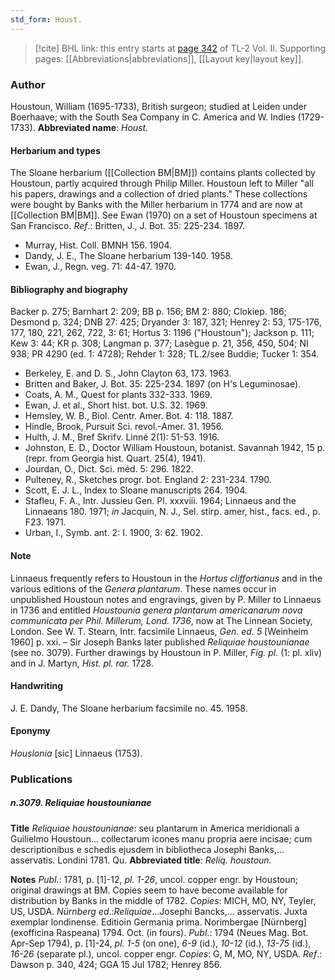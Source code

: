 ```yaml
---
std_form: Houst.
---
```


> [!cite] BHL link: this entry starts at [page 342](https://www.biodiversitylibrary.org/page/33068584) of TL-2 Vol. II.
> Supporting pages: [[Abbreviations|abbreviations]], [[Layout key|layout key]].

### Author

Houstoun, William (1695-1733), British surgeon; studied at Leiden under Boerhaave; with the South Sea Company in C. America and W. Indies (1729-1733). 
**Abbreviated name**: *Houst.*

#### Herbarium and types

The Sloane herbarium ([[Collection BM|BM]]) contains plants collected by Houstoun, partly acquired through Philip Miller. Houstoun left to Miller "all his papers, drawings and a collection of dried plants." These collections were bought by Banks with the Miller herbarium in 1774 and are now at [[Collection BM|BM]]. See Ewan (1970) on a set of Houstoun specimens at San Francisco.
*Ref*.: Britten, J., J. Bot. 35: 225-234. 1897.
- Murray, Hist. Coll. BMNH 156. 1904.
- Dandy, J. E., The Sloane herbarium 139-140. 1958.
- Ewan, J., Regn. veg. 71: 44-47. 1970.

#### Bibliography and biography

Backer p. 275; Barnhart 2: 209; BB p. 156; BM 2: 880; Clokiep. 186; Desmond p. 324; DNB 27: 425; Dryander 3: 187, 321; Henrey 2: 53, 175-176, 177, 180, 221, 262, 722, 3: 61; Hortus 3: 1196 ("Houstoun"); Jackson p. 111; Kew 3: 44; KR p. 308; Langman p. 377; Lasègue p. 21, 356, 450, 504; NI 938; PR 4290 (ed. 1: 4728); Rehder 1: 328; TL.2/see Buddie; Tucker 1: 354.
- Berkeley, E. and D. S., John Clayton 63, 173. 1963.
- Britten and Baker, J. Bot. 35: 225-234. 1897 (on H's Leguminosae).
- Coats, A. M., Quest for plants 332-333. 1969.
- Ewan, J. et al., Short hist. bot. U.S. 32. 1969.
- Hemsley, W. B., Biol. Centr. Amer. Bot. 4: 118. 1887.
- Hindle, Brook, Pursuit Sci. revol.-Amer. 31. 1956.
- Hulth, J. M., Bref Skrifv. Linné 2(1): 51-53. 1916.
- Johnston, E. D., Doctor William Houstoun, botanist. Savannah 1942, 15 p. (repr. from Georgia hist. Quart. 25(4), 1941).
- Jourdan, O., Dict. Sci. méd. 5: 296. 1822.
- Pulteney, R., Sketches progr. bot. England 2: 231-234. 1790.
- Scott, E. J. L., Index to Sloane manuscripts 264. 1904.
- Stafleu, F. A., Intr. Jussieu Gen. Pl. xxxviii. 1964; Linnaeus and the Linnaeans 180. 1971; *in* Jacquin, N. J., Sel. stirp. amer, hist., facs. ed., p. F23. 1971.
- Urban, I., Symb. ant. 2: I. 1900, 3: 62. 1902.

#### Note

Linnaeus frequently refers to Houstoun in the *Hortus cliffortianus* and in the various editions of the *Genera plantarum*. These names occur in unpublished Houstoun notes and engravings, given by P. Miller to Linnaeus in 1736 and entitled *Houstounia genera plantarum americanarum nova communicata per Phil. Millerum, Lond. 1736*, now at The Linnean Society, London. See W. T. Stearn, Intr. facsimile Linnaeus, *Gen. ed. 5* \[Weinheim 1960\] p. xxi. – Sir Joseph Banks later published *Reliquiae houstounianae* (see no. 3079). Further drawings by Houstoun in P. Miller, *Fig. pl.* (1: pl. xliv) and in J. Martyn, *Hist. pl. rar.* 1728.

#### Handwriting

J. E. Dandy, The Sloane herbarium facsimile no. 45. 1958.

#### Eponymy

*Houslonia* \[sic\] Linnaeus (1753).

### Publications

##### n.3079. Reliquiae houstounianae

**Title**
*Reliquiae houstounianae*: seu plantarum in America meridionali a Guilielmo Houstoun... collectarum icones manu propria aere incisae; cum descriptionibus e schedis ejusdem in bibliotheca Josephi Banks,... asservatis. Londini 1781. Qu.
**Abbreviated title**: *Reliq. houstoun.*

**Notes**
*Publ*.: 1781, p. \[1\]-12, *pl. 1-26*, uncol. copper engr. by Houstoun; original drawings at BM. Copies seem to have become available for distribution by Banks in the middle of 1782.
*Copies*: MICH, MO, NY, Teyler, US, USDA.
*Nürnberg ed*.:*Reliquiae*...Josephi Bancks,... asservatis. Juxta exemplar londinense. Editioin Germania prima. Norimbergae \[Nürnberg\] (exofficina Raspeana) 1794. Oct. (in fours).
*Publ*.: 1794 (Neues Mag. Bot. Apr-Sep 1794), p. \[1\]-24, *pl. 1-5* (on one), *6-9* (id.), *10-12* (id.), *13-75* (id.), *16-26* (separate pl.), uncol. copper engr. *Copies*: G, M, MO, NY, USDA.
*Ref*.: Dawson p. 340, 424; GGA 15 Jul 1782; Henrey 856.

